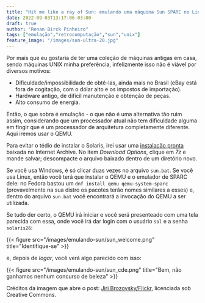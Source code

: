 ```yaml
---
title: "Hit me like a ray of Sun: emulando uma máquina Sun SPARC no Linux com QEMU"
date: 2022-09-03T13:17:06-03:00
draft: true 
author: "Renan Birck Pinheiro"
tags: ["emulação","retrocomputação","sun","unix"]
feature_image: "/images/sun-ultra-20.jpg"
---
```


Por mais que eu gostaria de ter uma coleção de máquinas antigas em casa, sendo máquinas UNIX minha preferência, infelizmente isso não é viável por diversos motivos:

* Dificuldade/impossibilidade de obtê-las, ainda mais no Brasil (eBay está fora de cogitação, com o dólar alto e os impostos de importação).
* Hardware antigo, de difícil manutenção e obtenção de peças.
* Alto consumo de energia.

Então, o que sobra é emulação - o que não é uma alternativa tão ruim assim, considerando que um processador atual não tem dificuldade alguma em fingir que é um processador de arquitetura completamente diferente. Aqui iremos usar o QEMU.

Para evitar o tédio de instalar o Solaris, irei usar uma [instalação pronta](https://archive.org/details/solaris265-qemu) baixada no Internet Archive. No item _Download Options_, clique em _7z_ e mande salvar; descompacte o arquivo baixado dentro de um diretório novo.

Se você usa Windows, é só clicar duas vezes no arquivo `sun.bat`. Se você usa Linux, então você terá que instalar o QEMU e o emulador de SPARC dele: no Fedora bastou um `dnf install qemu qemu-system-sparc` (provavelmente na sua distro os pacotes terão nomes similares a esses) e, dentro do arquivo `sun.bat` você encontrará a invocação do QEMU a ser utilizada.

Se tudo der certo, o QEMU irá iniciar e você será presenteado com uma tela parecida com essa, onde você irá dar login com o usuário `sol` e a senha `solaris26`:

{{< figure src="/images/emulando-sun/sun_welcome.png" title="Identifique-se" >}} 

e, depois de _logar_, você verá algo parecido com isso:

{{< figure src="/images/emulando-sun/sun_cde.png" title="Bem, não ganhamos nenhum concurso de beleza" >}} 

Créditos da imagem que abre o post: [Jiri Brozovsky/Flickr](https://www.flickr.com/photos/7958754@N03/8548566512), licenciada sob Creative Commons. 
